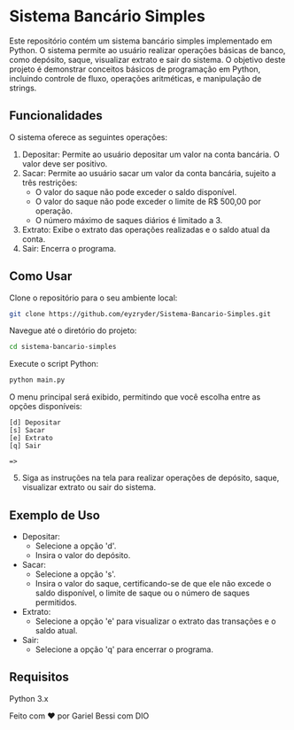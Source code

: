 # Sistema Bancário Simples
Este repositório contém um sistema bancário simples implementado em Python. O sistema permite ao usuário realizar operações básicas de banco, como depósito, saque, visualizar extrato e sair do sistema. O objetivo deste projeto é demonstrar conceitos básicos de programação em Python, incluindo controle de fluxo, operações aritméticas, e manipulação de strings.

## Funcionalidades
O sistema oferece as seguintes operações:

1. Depositar: Permite ao usuário depositar um valor na conta bancária. O valor deve ser positivo.
2. Sacar: Permite ao usuário sacar um valor da conta bancária, sujeito a três restrições:
    - O valor do saque não pode exceder o saldo disponível.
    - O valor do saque não pode exceder o limite de R$ 500,00 por operação.
    - O número máximo de saques diários é limitado a 3.
3. Extrato: Exibe o extrato das operações realizadas e o saldo atual da conta.
4. Sair: Encerra o programa.

## Como Usar
Clone o repositório para o seu ambiente local:
```sh
git clone https://github.com/eyzryder/Sistema-Bancario-Simples.git
```
Navegue até o diretório do projeto:
```sh
cd sistema-bancario-simples
```

Execute o script Python:
```sh
python main.py
```
O menu principal será exibido, permitindo que você escolha entre as opções disponíveis:

```plaintext
[d] Depositar
[s] Sacar
[e] Extrato
[q] Sair

=>
```

5. Siga as instruções na tela para realizar operações de depósito, saque, visualizar extrato ou sair do sistema.

## Exemplo de Uso
- Depositar:
  - Selecione a opção 'd'.
  - Insira o valor do depósito.
- Sacar:
  - Selecione a opção 's'.
  - Insira o valor do saque, certificando-se de que ele não excede o saldo disponível, o limite de saque ou o número de saques permitidos.
- Extrato:
  - Selecione a opção 'e' para visualizar o extrato das transações e o saldo atual.
- Sair:
  - Selecione a opção 'q' para encerrar o programa.

## Requisitos
Python 3.x

Feito com ❤️ por Gariel Bessi com DIO
